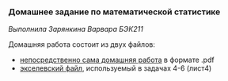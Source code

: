 ### Домашнее задание по математической статистике 
*Выполнила Зарянкина Варвара БЭК211*

Домашняя работа состоит из двух файлов:
* [непосредственно сама домашняя работа]() в формате .pdf 
* [экселевский файл](https://github.com/hse-pr201-master/statistics-home-assignment-2-vazaryankina/blob/main/22-23_hse_probability.xlsx), используемый в задачах 4-6 (лист4)

